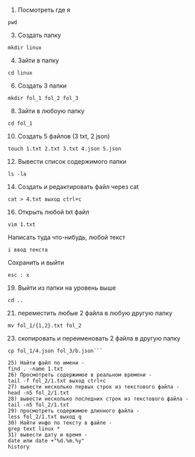 1) Посмотреть где я
   
```pwd```

3) Создать папку

```mkdir linux```

4) Зайти в папку
   
```cd linux```

6) Создать 3 папки
    
```mkdir fol_1 fol_2 fol_3```

8) Зайти в любоую папку
   
```cd fol_1```

10) Создать 5 файлов (3 txt, 2 json)
     
```touch 1.txt 2.txt 3.txt 4.json 5.json```

12) Вывести список содержимого папки
     
```ls -la```

14) Создать и редактировать файл через cat
     
```cat > 4.txt выход ctrl+c```

16) Открыть любой txt файл
       
```vim 1.txt```

Написать туда что-нибудь, любой текст 

```i ввод текста```

Сохранить и выйти 

```esc : x ```

19) Выйти из папки на уровень выше
     
```cd ..```

21) переместить любые 2 файла в любую другую папку
    
```mv fol_1/{1,2}.txt fol_2```

23) скопировать и переименовать 2 файла в другую папку
     
```cp fol_1/3.txt fol_3/a.txt 
cp fol_1/4.json fol_3/b.json```

25) Найти файл по имени - 
find . -name 1.txt
26) Просмотреть содержимое в реальном времени - 
tail -f fol_2/1.txt выход ctrl+c
27) вывести несколько первых строк из текстового файла - 
head -n5 fol_2/1.txt
28) вывести несколько последних строк из текстового файла -  
tail -n5 fol_2/1.txt
29) просмотреть содержимое длинного файла - 
less fol_2/1.txt выход q
30) Найти инфо по тексту в файле - 
grep text linux *
31) вывести дату и время - 
date или date +"%d.%m.%y"
history
